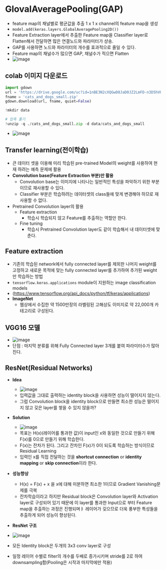 # GlovalAveragePooling(GAP)
- feature map의 채널별로 평균값을 추출 1 x 1 x channel의 feature map을 생성
- `model.add(keras.layers.GlobalAveragePooling2D())`
- Feature Extraction layer에서 추출한 Feature map을 Classifier layer로 Flatten해서 전달하면 많은 연결노드와 파라미터가 샹송.
- GAP를 사용하면 노드와 파라미터의 개수를 효과적으로 줄일 수 있다.
- Feature map의 채널수가 많으면 GAP, 채널수가 적으면 Flatten
- ![image](https://user-images.githubusercontent.com/77317312/116216101-36fc7080-a783-11eb-978b-a5079422eb4e.png)
## colab 이미지 다운로드
```python
import gdown
url = 'https://drive.google.com/uc?id=1nBE3N2cXQGwD8JaD0JZ2LmFD-n3D5hVU'
fname = 'cats_and_dogs_small.zip'
gdown.download(url, fname, quiet=False)

!mkdir data

# 압축 풀기
!unzip -q ./cats_and_dogs_small.zip -d data/cats_and_dogs_small
```
- ![image](https://user-images.githubusercontent.com/77317312/116216325-77f48500-a783-11eb-9a87-c3ea50cb1a20.png)
## Transfer learning(전이학습)
- 큰 데이터 셋을 이용해 미리 학습된 pre-trained Model의 weight를 사용하여 현재 하려는 예측 문제에 활용
- **Convolution base(Feature Extraction 부분)만 활용**
  - Convolution base는 이미지에 나타나는 일반적인 특성을 파악하기 위한 부분이므로 재사용할 수 있다.
  - Classifier 부분은 학습하려는 데이터셋의 class들에 맞게 변경해야 하므로 재사용할 수 없다.
- Pretrained Convolution layer의 활용
  - Feature extraction
    - 학습시 학습되지 않고 Feature를 추출하는 역할만 한다.
  - Fine tuning
    - 학습시 Pretrained Convolution layer도 같이 학습해서 내 데이터셋에 맞춘다.

## Feature extraction
- 기존의 학습된 network에서 fully connected layer를 제외한 나머지 weight를 고정하고 새로운 목적에 맞는 fully connected layer를 추가하여 추가된 weight만 학습하는 방법
- `tensorflow.keras.applications` module이 지원하는 image classification models
- (https://www.tensorflow.org/api_docs/python/tf/keras/applications)
- **ImageNet**
  - 웹상에서 수집한 약 1500만장의 라벨링된 고해상도 이미지로 약 22,000개 카테고리로 구성된다.

## VGG16 모델
- ![image](https://user-images.githubusercontent.com/77317312/116217666-d1a97f00-a784-11eb-8ea0-7545abce365b.png)
- 단점 : 마지막 분류를 위해 Fully Connected layer 3개를 붙여 파라미터수가 많아진다.

## ResNet(Residual Networks)
- **Idea**
  - ![image](https://user-images.githubusercontent.com/77317312/116217989-0ddcdf80-a785-11eb-95c9-fda19e42c1eb.png)
  - 입력값을 그대로 출력하는 identity block을 사용하면 성능이 떨어지지 않는다.
  - 그럼 Convolution block을 identity block으로 만들면 최소한 성능은 떨어지지 않고 깇은 layer를 쌓을 수 있지 않을까?

- **Solution**
  - ![image](https://user-images.githubusercontent.com/77317312/116218243-4d0b3080-a785-11eb-8e9e-379ac05571c6.png)
  - 목표는 H(x)(레이어를 통과한 값)이 input인 x와 동일한 것으로 만들기 위해 F(x)를 0으로 만들기 위해 학습한다.
  - F(x)는 잔차가 된다. 그리고 잔차인 F(x)가 0이 되도록 학습하는 방식이므로 Residual Learning
  - 입력인 x를 직접 전달하는 것을 **shortcut connection** or **identity mapping** or **skip connection**이라 한다.
- **성능향상**
  - H(x) = F(x) + x 을 x에 대해 미분하면 최소한 1이므로 Gradient Vanishing문제를 극복
  - 잔차학습이라고 하지만 Residual block은 Convolution layer와 Activation layer로 구성되어 있기 때문에 이 layer를 통과한 Input으로 부터 Feature map을 추출하는 과정은 진행되며ㅑ 레이어가 깇으므로 더욱 풍부한 특성들을 추출하게 되어 성능이 향상된다.
- **ResNet 구조**
- ![image](https://user-images.githubusercontent.com/77317312/116219113-374a3b00-a786-11eb-9a3e-9e746ee0c1a0.png)
- 모든 Identity block은 두개의 3x3 conv layer로 구성
- 일정 레이어 수별로 filter의 개수를 두배로 증가시키며 stride를 2로 하여 downsampling함(Pooling은 시작과 마지막에만 적용)




































